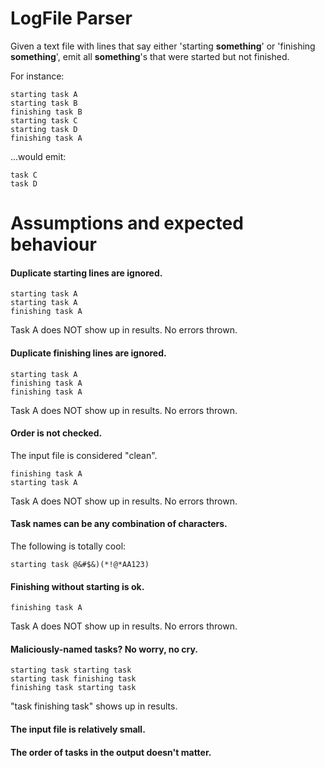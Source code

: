 # LogFile Parser
Given a text file with lines that say either 'starting **something**' or
'finishing **something**', emit all **something**'s that were started but not finished.

For instance:

```text
starting task A
starting task B
finishing task B
starting task C
starting task D
finishing task A
```

...would emit:

```text
task C
task D
```

# Assumptions and expected behaviour


#### Duplicate starting lines are ignored.
```text
starting task A
starting task A
finishing task A
```
Task A does NOT show up in results. No errors thrown.


#### Duplicate finishing lines are ignored.
```text
starting task A
finishing task A
finishing task A
```
Task A does NOT show up in results. No errors thrown.


#### Order is not checked.
The input file is considered "clean".
```text
finishing task A
starting task A
```
Task A does NOT show up in results. No errors thrown.


#### Task names can be any combination of characters.
The following is totally cool:
```text
starting task @&#$&)(*!@*AA123)
```


#### Finishing without starting is ok.
```text
finishing task A
```
Task A does NOT show up in results. No errors thrown.


#### Maliciously-named tasks?  No worry, no cry.
```text
starting task starting task
starting task finishing task
finishing task starting task
```
"task finishing task" shows up in results.


#### The input file is relatively small.

#### The order of tasks in the output doesn't matter.
